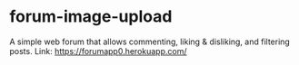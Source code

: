 # forum-image-upload

A simple web forum that allows commenting, liking & disliking, and filtering posts. Link: https://forumapp0.herokuapp.com/
